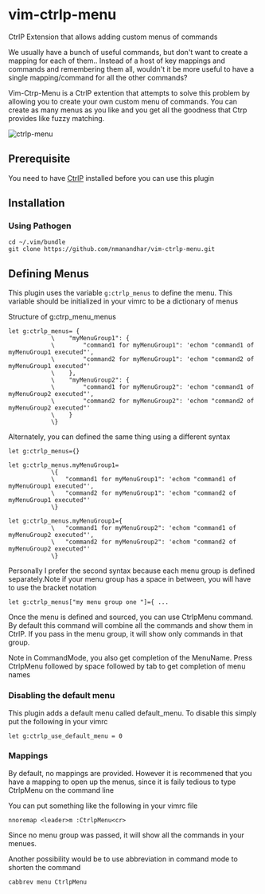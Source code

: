   # vim-ctrlp-menu
CtrlP Extension that allows adding custom menus of commands

We usually have a bunch of useful commands, but don't want to create a mapping for each of them.. Instead of a host of key mappings and commands and remembering them all, wouldn't it be more useful to have a single mapping/command for all the other commands?

Vim-Ctrp-Menu is a CtrlP extention that attempts to solve this problem by allowing you to create your own custom menu of commands. You can create as many menus as you like  and you get all the goodness that Ctrp provides like fuzzy matching.

 ![ctrlp-menu](https://cloud.githubusercontent.com/assets/9746042/21963711/7e39a7e8-db67-11e6-9eb9-d1d99f984059.gif)

## Prerequisite
You need to have [CtrlP](https://github.com/ctrlpvim/ctrlp.vim) installed before you can use this plugin

## Installation

### Using Pathogen
    cd ~/.vim/bundle
    git clone https://github.com/nmanandhar/vim-ctrlp-menu.git 

## Defining Menus

This plugin uses the variable `g:ctrlp_menus` to define the menu. This variable should
be initialized in your vimrc to be a dictionary of menus

Structure of g:ctrp_menu_menus
```
let g:ctrlp_menus= {
            \    "myMenuGroup1": {
            \        "command1 for myMenuGroup1": 'echom "command1 of myMenuGroup1 executed"',
            \        "command2 for myMenuGroup1": 'echom "command2 of myMenuGroup1 executed"'
            \    },
            \    "myMenuGroup2": {
            \        "command1 for myMenuGroup2": 'echom "command1 of myMenuGroup2 executed"',
            \        "command2 for myMenuGroup2": 'echom "command2 of myMenuGroup2 executed"'
            \    }
            \}
```

Alternately, you can defined the same thing using a different syntax

```
let g:ctrlp_menus={}

let g:ctrlp_menus.myMenuGroup1=
            \{
            \   "command1 for myMenuGroup1": 'echom "command1 of myMenuGroup1 executed"',
            \   "command2 for myMenuGroup1": 'echom "command2 of myMenuGroup1 executed"'
            \}

let g:ctrlp_menus.myMenuGroup1={
            \   "command1 for myMenuGroup2": 'echom "command1 of myMenuGroup2 executed"',
            \   "command2 for myMenuGroup2": 'echom "command2 of myMenuGroup2 executed"'
            \}
```

Personally I prefer the second syntax because each menu group is defined separately.Note if your menu
group has a space in between, you will have to use the bracket notation
```
let g:ctrlp_menus["my menu group one "]={ ...
```

Once the menu is defined and sourced, you can use CtrlpMenu command. By
default this command will combine all the commands and show them in CtrlP.
If you pass in the menu group, it will show only commands in that group.

Note in CommandMode, you also get completion of the MenuName. Press CtrlpMenu
followed by space followed by tab to get completion of menu names

### Disabling the default menu
This plugin adds a default menu called default_menu. To disable this simply put the following in your vimrc
```
let g:ctrlp_use_default_menu = 0
```

### Mappings
By default, no mappings are provided. However it is recommened that you have a mapping to open up
the menus, since it is faily tedious to type CtrlpMenu on the command line

You can put something like the following in your vimrc file
```
nnoremap <leader>m :CtrlpMenu<cr>
```
Since no menu group was passed, it will show all the commands in your menues.


Another possibility would be to use abbreviation in command mode to shorten the command
```
cabbrev menu CtrlpMenu
```



